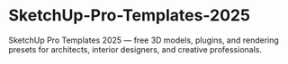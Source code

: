 # SketchUp-Pro-Templates-2025
SketchUp Pro Templates 2025 — free 3D models, plugins, and rendering presets for architects, interior designers, and creative professionals.
